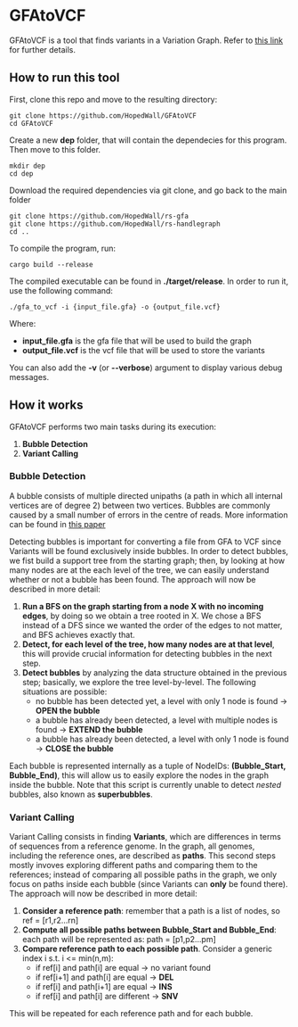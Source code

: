 # GFAtoVCF
GFAtoVCF is a tool that finds variants in a Variation Graph. Refer to [this link](https://gsocgraph.blogspot.com/) for further details.

## How to run this tool
First, clone this repo and move to the resulting directory:

```
git clone https://github.com/HopedWall/GFAtoVCF
cd GFAtoVCF
```

Create a new **dep** folder, that will contain the dependecies for this program. Then move to this folder.

```
mkdir dep
cd dep
```

Download the required dependencies via git clone, and go back to the main folder

```
git clone https://github.com/HopedWall/rs-gfa
git clone https://github.com/HopedWall/rs-handlegraph
cd ..
```

To compile the program, run:

```
cargo build --release
```

The compiled executable can be found in **./target/release**. In order to run it, use the following command:

```
./gfa_to_vcf -i {input_file.gfa} -o {output_file.vcf}
```

Where:
- **input_file.gfa** is the gfa file that will be used to build the graph
- **output_file.vcf** is the vcf file that will be used to store the variants

You can also add the **-v** (or **--verbose**) argument to display various debug messages.

## How it works
GFAtoVCF performs two main tasks during its execution:
1. **Bubble Detection**
2. **Variant Calling**

### Bubble Detection
A bubble consists of multiple directed unipaths (a path in which all internal vertices are of degree 2) between two vertices. Bubbles are commonly caused by a small number of errors in the centre of reads. More information can be found in [this paper](https://www.sciencedirect.com/science/article/pii/S0304397515009147#br0100)

Detecting bubbles is important for converting a file from GFA to VCF since Variants will be found exclusively inside bubbles. In order to detect bubbles, we fist build a support tree from the starting graph; then, by looking at how many nodes are at the each level of the tree, we can easily understand whether or not a bubble has been found. The approach will now be described in more detail:

1. **Run a BFS on the graph starting from a node X with no incoming edges**, by doing so we obtain a tree rooted in X. We chose a BFS instead of a DFS since we wanted the order of the edges to not matter, and BFS achieves exactly that.
2. **Detect, for each level of the tree, how many nodes are at that level**, this will provide crucial information for detecting bubbles in the next step.
3. **Detect bubbles** by analyzing the data structure obtained in the previous step; basically, we explore the tree level-by-level. The following situations are possible:
   - no bubble has been detected yet, a level with only 1 node is found -> **OPEN the bubble**
   - a bubble has already been detected, a level with multiple nodes is found -> **EXTEND the bubble**
   - a bubble has already been detected, a level with only 1 node is found -> **CLOSE the bubble**
    
Each bubble is represented internally as a tuple of NodeIDs: **(Bubble_Start, Bubble_End)**, this will allow us to easily explore the nodes in the graph inside the bubble. Note that this script is currently unable to detect *nested* bubbles, also known as **superbubbles**. 

### Variant Calling
Variant Calling consists in finding **Variants**, which are differences in terms of sequences from a reference genome. In the graph, all genomes, including the reference ones, are described as **paths**. This second steps mostly invoves exploring different paths and comparing them to the references; instead of comparing all possible paths in the graph, we only focus on paths inside each bubble (since Variants can **only** be found there). The approach will now be described in more detail:

1. **Consider a reference path**: remember that a path is a list of nodes, so ref = \[r1,r2...rn\]
2. **Compute all possible paths between Bubble_Start and Bubble_End**: each path will be represented as: path = \[p1,p2...pm\]
3. **Compare reference path to each possible path**. Consider a generic index i s.t. i <= min(n,m):
    - if ref\[i\] and path\[i\] are equal -> no variant found
    - if ref\[i+1\] and path\[i\] are equal -> **DEL**
    - if ref\[i\] and path\[i+1\] are equal -> **INS**
    - if ref\[i\] and path\[i\] are different -> **SNV**
    
This will be repeated for each reference path and for each bubble.

